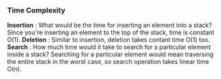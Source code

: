 ### Time Complexity

**Insertion** : What would be the time for inserting an element into a stack? Since you're inserting an element to the top of the stack, time is constant O(1). 
**Deletion** : Similar to insertion, deletion takes contant time O(1) too. 
**Search** : How much time would it take to search for a particular element inside a stack? Searching for a particular element would mean traversing the entire stack in the worst case, so search operation takes linear time O(n).

